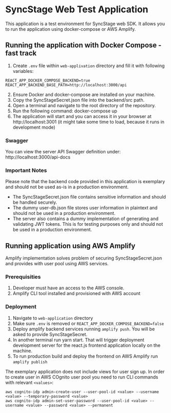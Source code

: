 # SyncStage Web Test Application

This application is a test environment for SyncStage web SDK. It allows you to run the application using docker-compose or AWS Amplify. 

## Running the application with Docker Compose - fast track

1. Create `.env` file within `web-applivation` directory and fill it with following variables:

```
REACT_APP_DOCKER_COMPOSE_BACKEND=true
REACT_APP_BACKEND_BASE_PATH=http://localhost:3000/api
```

2. Ensure Docker and docker-compose are installed on your machine.
3. Copy the SyncStageSecret.json file into the backend/src path.
4. Open a terminal and navigate to the root directory of the repository.
5. Run the following command: docker-compose up
6. The application will start and you can access it in your browser at http://localhost:3001 (it might take some time to load, because it runs in development mode)

### Swagger

You can view the server API Swagger definition under: http://localhost:3000/api-docs 

### Important Notes
Please note that the backend code provided in this application is exemplary and should not be used as-is in a production environment.

* The SyncStageSecret.json file contains sensitive information and should be handled securely.
* The dummy user-db.json file stores user information in plaintext and should not be used in a production environment.
* The server also contains a dummy implementation of generating and validating JWT tokens. This is for testing purposes only and should not be used in a production environment.

## Running application using AWS Amplify

Amplify implementation solves problem of securing SyncStageSecret.json and provides with user pool using AWS services. 

### Prerequisities 

1. Developer must have an access to the AWS console.
2. Amplify CLI tool installed and provisioned with AWS account

### Deployment

1. Navigate to `web-application` directory
2. Make sure `.env` is removed or `REACT_APP_DOCKER_COMPOSE_BACKEND=false`
3. Deploy amplify backend services running `amplify push`. You will be asked to provide SyncStageSecret.
4. In another terminal run yarn start. That will trigger deployment development server for the react.js frontend application locally on the machine.
5. To run production build and deploy the frontend on AWS Amplify run `amplify publish`



The exemplary application does not include views for user sign up. In order to create user in AWS COgnito user pool you need to run CLI commands with relevant `<values>`:
```
aws cognito-idp admin-create-user --user-pool-id <value> --username <value> --temporary-password <value>
aws cognito-idp admin-set-user-password --user-pool-id <value> --username <value> --password <value> --permanent
```

